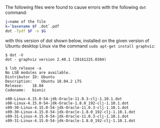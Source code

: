 The following files were found to cause errors with the following
`dot` command:

```bash
j=name of the file
k=`basename $F .dot`.pdf
dot -Tpdf $F -o $G
```

with this version of dot shown below, installed on the given version
of Ubuntu desktop Linux via the command `sudo apt-get install
graphviz`:

```
$ dot -V
dot - graphviz version 2.40.1 (20161225.0304)

$ lsb_release -a
No LSB modules are available.
Distributor ID:	Ubuntu
Description:	Ubuntu 18.04.2 LTS
Release:	18.04
Codename:	bionic
```

```
s00-Linux-4.15.0-54-jdk-Oracle-11.0.3-clj-1.10.1.dot
s00-Linux-4.15.0-54-jdk-Oracle-1.8.0_192-clj-1.10.1.dot
s09-30-Linux-4.15.0-54-jdk-Oracle-11.0.3-clj-1.10.1.dot
s09-30-Linux-4.15.0-54-jdk-Oracle-1.8.0_192-clj-1.10.1.dot
s09-31-Linux-4.15.0-54-jdk-Oracle-11.0.3-clj-1.10.1.dot
s09-31-Linux-4.15.0-54-jdk-Oracle-1.8.0_192-clj-1.10.1.dot
```
